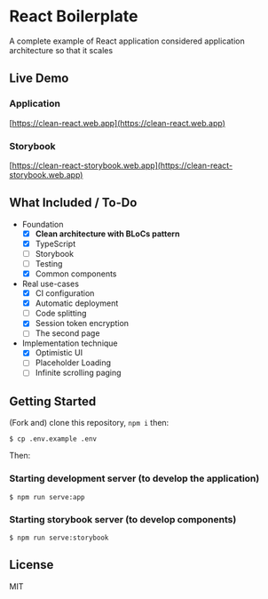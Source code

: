 # React Boilerplate

A complete example of React application considered application architecture so that it scales

## Live Demo

### Application

[https://clean-react.web.app](https://clean-react.web.app)

### Storybook

[https://clean-react-storybook.web.app](https://clean-react-storybook.web.app)

## What Included / To-Do

- Foundation
  - [x] **Clean architecture with BLoCs pattern**
  - [x] TypeScript
  - [ ] Storybook
  - [ ] Testing
  - [x] Common components
- Real use-cases
  - [x] CI configuration
  - [x] Automatic deployment
  - [ ] Code splitting
  - [x] Session token encryption
  - [ ] The second page
- Implementation technique
  - [x] Optimistic UI
  - [ ] Placeholder Loading
  - [ ] Infinite scrolling paging

## Getting Started

(Fork and) clone this repository, `npm i` then:

```
$ cp .env.example .env
```

Then:

### Starting development server (to develop the application)

```
$ npm run serve:app
```

### Starting storybook server (to develop components)

```
$ npm run serve:storybook
```

## License

MIT
